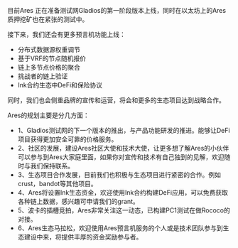目前Ares 正在准备测试网Gladios的第一阶段版本上线，同时在以太坊上的Ares质押挖矿也在紧张的测试中。

接下来，我们还会有更多预言机功能上线：
* 分布式数据源权重调节
* 基于VRF的节点随机报价
* 链上多节点价格的聚合
* 挑战者的链上验证
* Ink合约生态中DeFi和保险协议

同时，我们也会侧重品牌的宣传和运营，将会和更多的生态项目达到战略合作。

Ares的规划主要是分几方面：
* 1、Gladios测试网的下一个版本的推出，与产品功能研发的推进。能够让DeFi项目获得更加安全可靠的价格服务。
* 2、社区的发展，建设Ares社区大使和技术大使，让更多想了解Ares的小伙伴可以参与到Ares大家庭里面，如果你对宣传和技术有自己独到的见解，欢迎随时与我们保持联系。
* 3、生态项目合作发展，目前我们也积极与生态项目进行紧密的合作。例如crust，bandot等其他项目。
* 4、Ares将设置Ink生态资金，欢迎使用Ink合约构建DeFi应用，可以免费获取各种链上数据，感兴趣可申请我们的grant。
* 5、波卡的插槽竞拍，Ares非常关注这一动态，已构建PC1测试在做Rococo的对接。
* 6、Ares生态马拉松，欢迎使用Ares预言机服务的个人或是技术团队参与到生态建设中来，将提供丰厚的资金奖励参与者。

